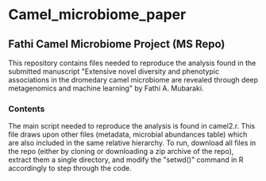 # Camel_microbiome_paper

## Fathi Camel Microbiome Project (MS Repo)
This repository contains files needed to reproduce the analysis found in the submitted manuscript "Extensive novel diversity and phenotypic associations in the dromedary camel microbiome are revealed through deep metagenomics and machine learning" by Fathi A. Mubaraki. 

### Contents
The main script needed to reproduce the analysis is found in camel2.r. This file draws upon other files (metadata, microbial abundances table) which are also included in the same relative hierarchy. To run, download all files in the repo (either by cloning or downloading a zip archive of the repo), extract them a single directory, and modify the "setwd()" command in R accordingly to step through the code.

